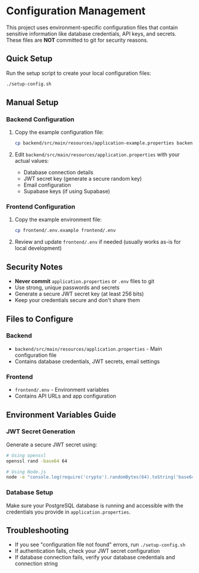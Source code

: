 # Configuration Management

This project uses environment-specific configuration files that contain sensitive information like database credentials, API keys, and secrets. These files are **NOT** committed to git for security reasons.

## Quick Setup

Run the setup script to create your local configuration files:

```bash
./setup-config.sh
```

## Manual Setup

### Backend Configuration

1. Copy the example configuration file:
   ```bash
   cp backend/src/main/resources/application-example.properties backend/src/main/resources/application.properties
   ```

2. Edit `backend/src/main/resources/application.properties` with your actual values:
   - Database connection details
   - JWT secret key (generate a secure random key)
   - Email configuration
   - Supabase keys (if using Supabase)

### Frontend Configuration

1. Copy the example environment file:
   ```bash
   cp frontend/.env.example frontend/.env
   ```

2. Review and update `frontend/.env` if needed (usually works as-is for local development)

## Security Notes

- **Never commit** `application.properties` or `.env` files to git
- Use strong, unique passwords and secrets
- Generate a secure JWT secret key (at least 256 bits)
- Keep your credentials secure and don't share them

## Files to Configure

### Backend
- `backend/src/main/resources/application.properties` - Main configuration file
- Contains database credentials, JWT secrets, email settings

### Frontend
- `frontend/.env` - Environment variables
- Contains API URLs and app configuration

## Environment Variables Guide

### JWT Secret Generation
Generate a secure JWT secret using:
```bash
# Using openssl
openssl rand -base64 64

# Using Node.js
node -e "console.log(require('crypto').randomBytes(64).toString('base64'))"
```

### Database Setup
Make sure your PostgreSQL database is running and accessible with the credentials you provide in `application.properties`.

## Troubleshooting

- If you see "configuration file not found" errors, run `./setup-config.sh`
- If authentication fails, check your JWT secret configuration
- If database connection fails, verify your database credentials and connection string
